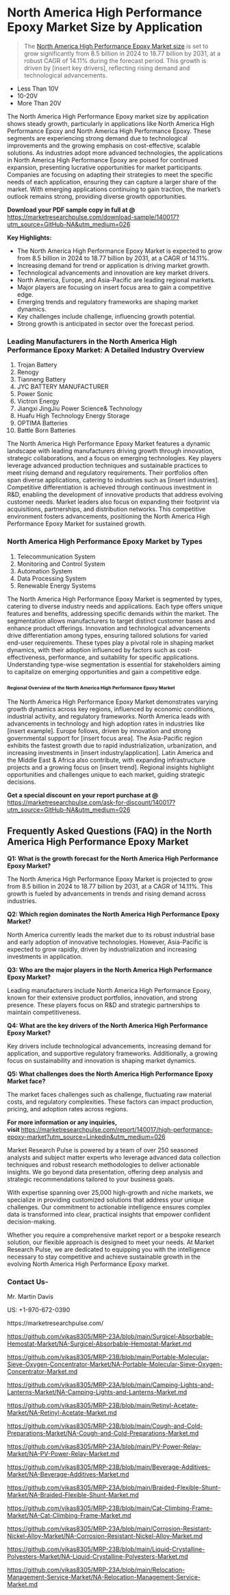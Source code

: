 <h1>North America High Performance Epoxy Market&nbsp;Size by Application</h1><blockquote><p>The <a href="https://marketresearchpulse.com/download-sample/140017?utm_source=GitHub-NA&amp;utm_medium=026">North America High Performance Epoxy Market size</a> is set to grow significantly from 8.5 billion in 2024 to 18.77 billion by 2031, at a robust CAGR of 14.11% during the forecast period. This growth is driven by [insert key drivers], reflecting rising demand and technological advancements.</p></blockquote><ul><li>Less Than 10V<li> 10-20V<li> More Than 20V</li></ul><p>The North America High Performance Epoxy market size by application shows steady growth, particularly in applications like North America High Performance Epoxy and North America High Performance Epoxy. These segments are experiencing strong demand due to technological improvements and the growing emphasis on cost-effective, scalable solutions. As industries adopt more advanced technologies, the applications in North America High Performance Epoxy are poised for continued expansion, presenting lucrative opportunities for market participants. Companies are focusing on adapting their strategies to meet the specific needs of each application, ensuring they can capture a larger share of the market. With emerging applications continuing to gain traction, the market’s outlook remains strong, providing diverse growth opportunities.</p><p><strong>Download your PDF sample copy in full at @ </strong><a href="https://marketresearchpulse.com/download-sample/140017?utm_source=GitHub-NA&amp;utm_medium=026">https://marketresearchpulse.com/download-sample/140017?utm_source=GitHub-NA&amp;utm_medium=026</a></p><p><strong>Key Highlights: </strong></p><ul><li>The North America High Performance Epoxy Market is expected to grow from 8.5 billion in 2024 to 18.77 billion by 2031, at a CAGR of 14.11%.</li><li>Increasing demand for trend or application is driving market growth.</li><li>Technological advancements and innovation are key market drivers.</li><li>North America, Europe, and Asia-Pacific are leading regional markets.</li><li>Major players are focusing on insert focus area to gain a competitive edge.</li><li>Emerging trends and regulatory frameworks are shaping market dynamics.</li><li>Key challenges include challenge, influencing growth potential.</li><li>Strong growth is anticipated in sector over the forecast period.</li></ul><h3>Leading Manufacturers in the North America High Performance Epoxy Market: A Detailed Industry Overview</h3><ol><li>Trojan Battery</li><li>Renogy</li><li>Tianneng Battery</li><li>JYC BATTERY MANUFACTURER</li><li>Power Sonic</li><li>Victron Energy</li><li>Jiangxi JingJiu Power Science& Technology</li><li>Huafu High Technology Energy Storage</li><li>OPTIMA Batteries</li><li>Battle Born Batteries</li></ol><div class="flex max-w-full flex-col flex-grow"><div class="min-h-8 text-message flex w-full flex-col items-end gap-2 whitespace-normal break-words [.text-message+&amp;]:mt-5" dir="auto" data-message-author-role="assistant" data-message-id="fd8432e4-4910-450d-b182-61b7bfb0a01f" data-message-model-slug="gpt-4o"><div class="flex w-full flex-col gap-1 empty:hidden first:pt-[3px]"><div class="markdown prose w-full break-words dark:prose-invert light"><p>The North America High Performance Epoxy Market features a dynamic landscape with leading manufacturers driving growth through innovation, strategic collaborations, and a focus on emerging technologies. Key players leverage advanced production techniques and sustainable practices to meet rising demand and regulatory requirements. Their portfolios often span diverse applications, catering to industries such as [insert industries]. Competitive differentiation is achieved through continuous investment in R&amp;D, enabling the development of innovative products that address evolving customer needs. Market leaders also focus on expanding their footprint via acquisitions, partnerships, and distribution networks. This competitive environment fosters advancements, positioning the North America High Performance Epoxy Market for sustained growth.</p></div></div></div></div><h3>North America High Performance Epoxy Market by Types</h3><ol><li>Telecommunication System<li> Monitoring and Control System<li> Automation System<li> Data Processing System<li> Renewable Energy Systems</li></ol><div class="flex max-w-full flex-col flex-grow"><div class="min-h-8 text-message flex w-full flex-col items-end gap-2 whitespace-normal break-words [.text-message+&amp;]:mt-5" dir="auto" data-message-author-role="assistant" data-message-id="084470be-0bb7-4664-bddf-5156b4f41249" data-message-model-slug="gpt-4o-mini"><div class="flex w-full flex-col gap-1 empty:hidden first:pt-[3px]"><div class="markdown prose w-full break-words dark:prose-invert light"><p>The North America High Performance Epoxy Market is segmented by types, catering to diverse industry needs and applications. Each type offers unique features and benefits, addressing specific demands within the market. The segmentation allows manufacturers to target distinct customer bases and enhance product offerings. Innovation and technological advancements drive differentiation among types, ensuring tailored solutions for varied end-user requirements. These types play a pivotal role in shaping market dynamics, with their adoption influenced by factors such as cost-effectiveness, performance, and suitability for specific applications. Understanding type-wise segmentation is essential for stakeholders aiming to capitalize on emerging opportunities and gain a competitive edge.</p></div></div></div></div><h3><span style="font-size: 11px;">Regional Overview of the North America High Performance Epoxy Market</span></h3><div class="flex max-w-full flex-col flex-grow"><div class="min-h-8 text-message flex w-full flex-col items-end gap-2 whitespace-normal break-words [.text-message+&amp;]:mt-5" dir="auto" data-message-author-role="assistant" data-message-id="e9038762-ce64-4e30-91c9-9bd413514231" data-message-model-slug="gpt-4o-mini"><div class="flex w-full flex-col gap-1 empty:hidden first:pt-[3px]"><div class="markdown prose w-full break-words dark:prose-invert light"><p>The North America High Performance Epoxy Market demonstrates varying growth dynamics across key regions, influenced by economic conditions, industrial activity, and regulatory frameworks. North America leads with advancements in technology and high adoption rates in industries like [insert example]. Europe follows, driven by innovation and strong governmental support for [insert focus area]. The Asia-Pacific region exhibits the fastest growth due to rapid industrialization, urbanization, and increasing investments in [insert industry/application]. Latin America and the Middle East &amp; Africa also contribute, with expanding infrastructure projects and a growing focus on [insert trend]. Regional insights highlight opportunities and challenges unique to each market, guiding strategic decisions.</p></div></div></div></div><p><strong>Get a special discount on your report purchase at @ </strong><a href="https://marketresearchpulse.com/ask-for-discount/140017?utm_source=GitHub-NA&amp;utm_medium=026">https://marketresearchpulse.com/ask-for-discount/140017?utm_source=GitHub-NA&amp;utm_medium=026</a></p><h2>Frequently Asked Questions (FAQ) in the North America High Performance Epoxy Market</h2><p><strong>Q1: What is the growth forecast for the North America High Performance Epoxy Market?</strong></p><p>The North America High Performance Epoxy Market is projected to grow from 8.5 billion in 2024 to 18.77 billion by 2031, at a CAGR of 14.11%. This growth is fueled by advancements in trends and rising demand across industries.</p><p><strong>Q2: Which region dominates the North America High Performance Epoxy Market?</strong></p><p>North America currently leads the market due to its robust industrial base and early adoption of innovative technologies. However, Asia-Pacific is expected to grow rapidly, driven by industrialization and increasing investments in application.</p><p><strong>Q3: Who are the major players in the North America High Performance Epoxy Market?</strong></p><p>Leading manufacturers include North America High Performance Epoxy, known for their extensive product portfolios, innovation, and strong presence. These players focus on R&amp;D and strategic partnerships to maintain competitiveness.</p><p><strong>Q4: What are the key drivers of the North America High Performance Epoxy Market?</strong></p><p>Key drivers include technological advancements, increasing demand for application, and supportive regulatory frameworks. Additionally, a growing focus on sustainability and innovation is shaping market dynamics.</p><p><strong>Q5: What challenges does the North America High Performance Epoxy Market face?</strong></p><p>The market faces challenges such as challenge, fluctuating raw material costs, and regulatory complexities. These factors can impact production, pricing, and adoption rates across regions.</p><p><strong>For more information or any inquiries, visit&nbsp;</strong><a href="https://marketresearchpulse.com/report/140017/high-performance-epoxy-market?utm_source=Linkedin&utm_medium=026">https://marketresearchpulse.com/report/140017/high-performance-epoxy-market?utm_source=Linkedin&utm_medium=026</a></p><p>Market Research Pulse is powered by a team of over 250 seasoned analysts and subject matter experts who leverage advanced data collection techniques and robust research methodologies to deliver actionable insights. We go beyond data presentation, offering deep analysis and strategic recommendations tailored to your business goals.</p><p>With expertise spanning over 25,000 high-growth and niche markets, we specialize in providing customized solutions that address your unique challenges. Our commitment to actionable intelligence ensures complex data is transformed into clear, practical insights that empower confident decision-making.</p><p>Whether you require a comprehensive market report or a bespoke research solution, our flexible approach is designed to meet your needs. At Market Research Pulse, we are dedicated to equipping you with the intelligence necessary to stay competitive and achieve sustainable growth in the evolving North America High Performance Epoxy market.</p><h3><strong>Contact Us-</strong></h3><p>Mr. Martin Davis</p><p>US: +1-970-672-0390</p><p>https://marketresearchpulse.com/</p><p><a href="https://github.com/vikas8305/MRP-23A/blob/main/Surgicel-Absorbable-Hemostat-Market/NA-Surgicel-Absorbable-Hemostat-Market.md">https://github.com/vikas8305/MRP-23A/blob/main/Surgicel-Absorbable-Hemostat-Market/NA-Surgicel-Absorbable-Hemostat-Market.md</a></p><p><a href="https://github.com/vikas8305/MRP-23B/blob/main/Portable-Molecular-Sieve-Oxygen-Concentrator-Market/NA-Portable-Molecular-Sieve-Oxygen-Concentrator-Market.md">https://github.com/vikas8305/MRP-23B/blob/main/Portable-Molecular-Sieve-Oxygen-Concentrator-Market/NA-Portable-Molecular-Sieve-Oxygen-Concentrator-Market.md</a></p><p><a href="https://github.com/vikas8305/MRP-23A/blob/main/Camping-Lights-and-Lanterns-Market/NA-Camping-Lights-and-Lanterns-Market.md">https://github.com/vikas8305/MRP-23A/blob/main/Camping-Lights-and-Lanterns-Market/NA-Camping-Lights-and-Lanterns-Market.md</a></p><p><a href="https://github.com/vikas8305/MRP-23B/blob/main/Retinyl-Acetate-Market/NA-Retinyl-Acetate-Market.md">https://github.com/vikas8305/MRP-23B/blob/main/Retinyl-Acetate-Market/NA-Retinyl-Acetate-Market.md</a></p><p><a href="https://github.com/vikas8305/MRP-23B/blob/main/Cough-and-Cold-Preparations-Market/NA-Cough-and-Cold-Preparations-Market.md">https://github.com/vikas8305/MRP-23B/blob/main/Cough-and-Cold-Preparations-Market/NA-Cough-and-Cold-Preparations-Market.md</a></p><p><a href="https://github.com/vikas8305/MRP-23A/blob/main/PV-Power-Relay-Market/NA-PV-Power-Relay-Market.md">https://github.com/vikas8305/MRP-23A/blob/main/PV-Power-Relay-Market/NA-PV-Power-Relay-Market.md</a></p><p><a href="https://github.com/vikas8305/MRP-23B/blob/main/Beverage-Additives-Market/NA-Beverage-Additives-Market.md">https://github.com/vikas8305/MRP-23B/blob/main/Beverage-Additives-Market/NA-Beverage-Additives-Market.md</a></p><p><a href="https://github.com/vikas8305/MRP-23A/blob/main/Braided-Flexible-Shunt-Market/NA-Braided-Flexible-Shunt-Market.md">https://github.com/vikas8305/MRP-23A/blob/main/Braided-Flexible-Shunt-Market/NA-Braided-Flexible-Shunt-Market.md</a></p><p><a href="https://github.com/vikas8305/MRP-23B/blob/main/Cat-Climbing-Frame-Market/NA-Cat-Climbing-Frame-Market.md">https://github.com/vikas8305/MRP-23B/blob/main/Cat-Climbing-Frame-Market/NA-Cat-Climbing-Frame-Market.md</a></p><p><a href="https://github.com/vikas8305/MRP-23A/blob/main/Corrosion-Resistant-Nickel-Alloy-Market/NA-Corrosion-Resistant-Nickel-Alloy-Market.md">https://github.com/vikas8305/MRP-23A/blob/main/Corrosion-Resistant-Nickel-Alloy-Market/NA-Corrosion-Resistant-Nickel-Alloy-Market.md</a></p><p><a href="https://github.com/vikas8305/MRP-23B/blob/main/Liquid-Crystalline-Polyesters-Market/NA-Liquid-Crystalline-Polyesters-Market.md">https://github.com/vikas8305/MRP-23B/blob/main/Liquid-Crystalline-Polyesters-Market/NA-Liquid-Crystalline-Polyesters-Market.md</a></p><p><a href="https://github.com/vikas8305/MRP-23A/blob/main/Relocation-Management-Service-Market/NA-Relocation-Management-Service-Market.md">https://github.com/vikas8305/MRP-23A/blob/main/Relocation-Management-Service-Market/NA-Relocation-Management-Service-Market.md</a></p>
